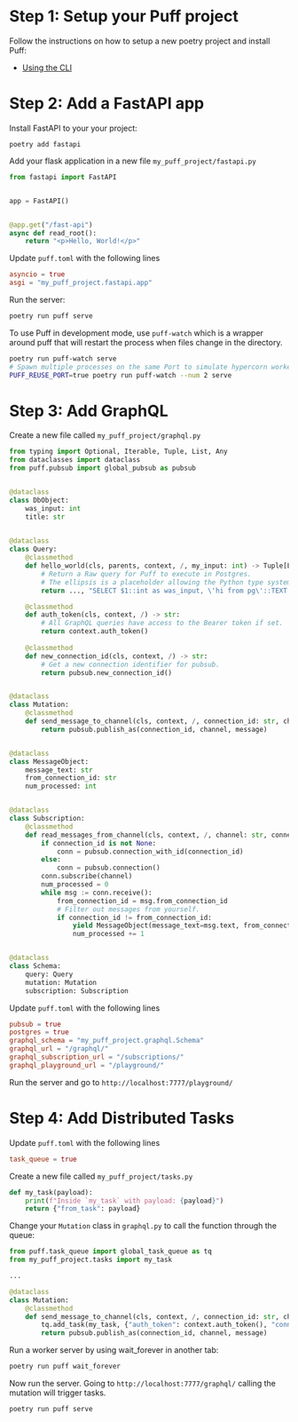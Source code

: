 # Step 1: Setup your Puff project

Follow the instructions on how to setup a new poetry project and install Puff:

* [Using the CLI](https://github.com/hansonkd/puff/blob/master/book/CLI.md)

# Step 2: Add a FastAPI app

Install FastAPI to your your project:

```
poetry add fastapi
```

Add your flask application in a new file `my_puff_project/fastapi.py`


```python
from fastapi import FastAPI


app = FastAPI()


@app.get("/fast-api")
async def read_root():
    return "<p>Hello, World!</p>"
```

Update `puff.toml` with the following lines

```toml
asyncio = true
asgi = "my_puff_project.fastapi.app"
```

Run the server:

```bash
poetry run puff serve
```

To use Puff in development mode, use `puff-watch` which is a wrapper around puff that will restart the process when files change in the directory.

```bash
poetry run puff-watch serve
# Spawn multiple processes on the same Port to simulate hypercorn workers
PUFF_REUSE_PORT=true poetry run puff-watch --num 2 serve
```

# Step 3: Add GraphQL

Create a new file called `my_puff_project/graphql.py`

```python
from typing import Optional, Iterable, Tuple, List, Any
from dataclasses import dataclass
from puff.pubsub import global_pubsub as pubsub


@dataclass
class DbObject:
    was_input: int
    title: str
    

@dataclass
class Query:
    @classmethod
    def hello_world(cls, parents, context, /, my_input: int) -> Tuple[List[DbObject], str, List[Any]]:
        # Return a Raw query for Puff to execute in Postgres.
        # The ellipsis is a placeholder allowing the Python type system to know which field type it should transform into.
        return ..., "SELECT $1::int as was_input, \'hi from pg\'::TEXT as title", [my_input]

    @classmethod
    def auth_token(cls, context, /) -> str:
        # All GraphQL queries have access to the Bearer token if set.
        return context.auth_token()
    
    @classmethod
    def new_connection_id(cls, context, /) -> str:
        # Get a new connection identifier for pubsub.
        return pubsub.new_connection_id()


@dataclass
class Mutation:
    @classmethod
    def send_message_to_channel(cls, context, /, connection_id: str, channel: str, message: str) -> bool:
        return pubsub.publish_as(connection_id, channel, message)


@dataclass
class MessageObject:
    message_text: str
    from_connection_id: str
    num_processed: int


@dataclass
class Subscription:
    @classmethod
    def read_messages_from_channel(cls, context, /, channel: str, connection_id: Optional[str] = None) -> Iterable[MessageObject]:
        if connection_id is not None:
            conn = pubsub.connection_with_id(connection_id)
        else:
            conn = pubsub.connection()
        conn.subscribe(channel)
        num_processed = 0
        while msg := conn.receive():
            from_connection_id = msg.from_connection_id
            # Filter out messages from yourself.
            if connection_id != from_connection_id:
                yield MessageObject(message_text=msg.text, from_connection_id=from_connection_id, num_processed=num_processed)
                num_processed += 1


@dataclass
class Schema:
    query: Query
    mutation: Mutation
    subscription: Subscription
```

Update `puff.toml` with the following lines

```toml
pubsub = true
postgres = true
graphql_schema = "my_puff_project.graphql.Schema"
graphql_url = "/graphql/"
graphql_subscription_url = "/subscriptions/"
graphql_playground_url = "/playground/"
```

Run the server and go to `http://localhost:7777/playground/`


# Step 4: Add Distributed Tasks

Update `puff.toml` with the following lines

```toml
task_queue = true
```

Create a new file called `my_puff_project/tasks.py`

```python
def my_task(payload):
    print(f"Inside `my_task` with payload: {payload}")
    return {"from_task": payload}
```

Change your `Mutation` class in `graphql.py` to call the function through the queue:

```python
from puff.task_queue import global_task_queue as tq
from my_puff_project.tasks import my_task

...

@dataclass
class Mutation:
    @classmethod
    def send_message_to_channel(cls, context, /, connection_id: str, channel: str, message: str) -> bool:
        tq.add_task(my_task, {"auth_token": context.auth_token(), "connection_id": connection_id, "channel": channel, "message": message})
        return pubsub.publish_as(connection_id, channel, message)
```

Run a worker server by using wait_forever in another tab:

```bash
poetry run puff wait_forever
```

Now run the server. Going to `http://localhost:7777/graphql/` calling the mutation will trigger tasks.

```bash
poetry run puff serve
```
